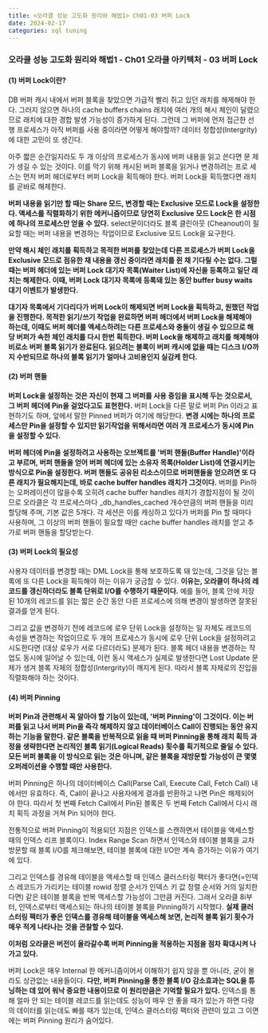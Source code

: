 ```yaml
---
title: <오라클 성능 고도화 원리와 해법1> Ch01-03 버퍼 Lock
date: 2024-02-17
categories: sql tuning
---
```



### 오라클 성능 고도화 원리와 해법1 - Ch01 오라클 아키텍처 - 03 버퍼 Lock


#### (1) 버퍼 Lock이란?

DB 버퍼 캐시 내에서 버퍼 블록을 찾았으면 가급적 빨리 쥐고 있던 래치를 해제해야
한다. 그러지 않으면 하나의 cache buffers chains 래치에 여러 개의 해시 체인이 달렸으므로 래치에 대한 경합 발생 가능성이 증가하게 된다. 그런데 그 버퍼에 먼저 접근한 선행 프로세스가 아직 버퍼를 사용 중이라면 어떻게 해야할까? 데이터 정합성(Intergrity)에 대한 고민이 또 생긴다.

아주 짧은 순간일지라도 두 개 이상의 프로세스가 동시에 버퍼 내용을 읽고 쓴다면 문
제가 생길 수 있는 것이다. 이를 막기 위해 캐시된 버퍼 블록을 읽거나 변경하려는 프로 세스는 먼저 버퍼 헤더로부터 버퍼 Lock을 획득해야 한다. 버퍼 Lock을 획득했다면 래치를 곧바로 해제한다.

**버퍼 내용을 읽기만 할 때는 Share 모드, 변경할 때는 Exclusive 모드로 Lock을 설정한다. 액세스를 직렬화하기 위한 메커니즘이므로 당연히 Exclusive 모드 Lock은 한 시점에 하나의 프로세스만 얻을 수 있다.** select문이더라도 블록 클린아웃 (Cheanout)이 필요할 때는 버퍼 내용을 변경하는 작업이므로 Exclusive 모드 Lock을 요구한다.

**만약 해시 체인 래치를 획득하고 목적한 버퍼를 찾았는데 다른 프로세스가 버퍼 Lock을 Exclusive 모드로 점유한 채 내용을 갱신 중이라면 래치를 쥔 채 기다릴 수는 없다. 그럴 때는 버퍼 헤더에 있는 버퍼 Lock 대기자 목록(Waiter List)에 자신을 등록하고 일단 래치는 해제한다. 이때, 버퍼 Lock 대기자 목록에 등록돼 있는 동안 buffer busy waits 대기 이벤트가 발생한다.**

**대기자 목록에서 기다리다가 버퍼 Lock이 해제되면 버퍼 Lock을 획득하고, 원했던 작업을 진행한다. 목적한 읽기/쓰기 작업을 완료하면 버퍼 헤더에서 버퍼 Lock을 해제해야 하는데, 이때도 버퍼 헤더를 액세스하려는 다른 프로세스와 충돌이 생길 수 있으므로 해당 버퍼가 속한 체인 래치를 다시 한번 획득한다. 버퍼 Lock을 해제하고 래치를 해제해야 비로소 버퍼 블록 읽기가 완료된다. 읽으려는 블록이 버퍼 캐시에 없을 때는 디스크 I/O까지 수반되므로 하나의 블록 읽기가 얼마나 고비용인지 실감케 한다.**


#### (2) 버퍼 핸들

**버퍼 Lock을 설정하는 것은 자신이 현재 그 버퍼를 사용 중임을 표시해 두는 것으로서,  그 버퍼 헤더에 Pin을 걸었다고도 표현한다.** 버퍼 Lock을 다른 말로 버퍼 Pin 이라고 표현하기도 하며, 앞에서 말한 Pinned 버퍼가 여기에 해당한다. **변경 시에는 하나의 프로세스만 Pin을 설정할 수 있지만 읽기작업을 위해서라면 여러 개 프로세스가 동시에 Pin을 설정할 수 있다.**

**버퍼 헤더에 Pin을 설정하려고 사용하는 오브젝트를 '버퍼 핸들(Buffer Handle)'이라고 부르며, 버퍼 핸들을 얻어 버퍼 헤더에 있는 소유자 목록(Holder List)에 연결시키는 방식으로 Pin을 설정한다. 버퍼 핸들도 공유된 리소스이므로 버퍼핸들을 얻으려면 또 다른 래치가 필요해지는데, 바로 cache buffer handles 래치가 그것이다.** 버퍼를 Pin하는 오퍼레이션이 많을수록 오히려 cache buffer handles 래치가 경합지점이 될 것이므로 오라클은 각 프로세스마다 \_db_handles_cached 개수만큼의 버퍼 핸들을 미리 할당해 주며, 기본 값은 5개다. 각 세션은 이를 캐싱하고 있다가 버퍼를 Pin 할 때마다 사용하며, 그 이상의 버퍼 핸들이 필요할 때만 cache buffer handles 래치를 얻고 추가로 버퍼 핸들을 할당받는다.


#### (3) 버퍼 Lock의 필요성

사용자 데이터를 변경할 때는 DML Lock을 통해 보호하도록 돼 있는데, 그것을 담는 블록에 또 다른 Lock을 획득해야 하는 이유가 궁금할 수 있다. **이유는, 오라클이 하나의 레코드를 갱신하더라도 블록 단위로 I/O를 수행하기 때문이다.** 예를 들어, 블록 안에 저장된 10개의 레코드를 읽는 짧은 순간 동안 다른 프로세스에 의해 변경이 발생하면 잘못된 결과를 얻게 된다.

그리고 값을 변경하기 전에 레코드에 로우 단위 Lock을 설정하는 일 자체도 레코드의 속성을 변경하는 작업이므로 두 개의 프로세스가 동시에 로우 단위 Lock을 설정하려고 시도한다면 (대상 로우가 서로 다르더라도) 문제가 된다.
블록 헤더 내용을 변경하는 작업도 동시에 일어날 수 있는데, 이런 동시 액세스가 실제로 발생한다면 Lost Update 문제가 생겨 블록 자체의 정합성(Intergrity)이 깨지게 된다. 따라서 블록 자체로의 진입을 직렬화해야 하는 것이다.


#### (4) 버퍼 Pinning

**버퍼 Pin과 관련해서 꼭 알아야 할 기능이 있는데, '버퍼 Pinning'이 그것이다. 이는 버퍼를 읽고 나서 버퍼 Pin을 즉각 해제하지 않고 데이터베이스 Call이 진행되는 동안 유지하는 기능을 말한다. 같은 블록을 반복적으로 읽을 때 버퍼 Pinning을 통해 래치 획득 과정을 생략한다면 논리적인 블록 읽기(Logical Reads) 횟수를 획기적으로 줄일 수 있다. 모든 버퍼 블록을 이 방식으로 읽는 것은 아니며, 같은 블록을 재방문할 가능성이 큰 몇몇 오퍼레이션을 수행할 때만 사용한다.**

버퍼 Pinning은 하나의 데이터베이스 Call(Parse Call, Execute Call, Fetch Call) 내에서만 유효하다. 즉, Call이 끝나고 사용자에게 결과를 반환하고 나면 Pin은 해제되어야 한다. 따라서 첫 번째 Fetch Call에서 Pin된 블록은 두 번째 Fetch Call에서 다시 래치 획득 과정을 거쳐 Pin 되어야 한다.

전통적으로 버퍼 Pinning이 적용되던 지점은 인덱스를 스캔하면서 테이블을 액세스할 때의 인덱스 리프 블록이다. Index Range Scan 하면서 인덱스와 테이블 블록을 교차 방문할 때 블록 I/O를 체크해보면, 테이블 블록에 대한 I/O만 계속 증가하는 이유가 여기에 있다.

그리고 인덱스를 경유해 테이블을 액세스할 때 인덱스 클러스터링 팩터가 좋다면(=인덱스 레코드가 가리키는 테이블 rowid 정렬 순서가 인덱스 키 값 정렬 순서와 거의 일치한다면) 같은 테이블 블록을 반복 액세스할 가능성이 그만큼 커진다. 그래서 오라클 8i부터, 인덱스로부터 액세스되는 하나의 테이블 블록을 Pinning하기 시작했다. **실제 클러스터링 팩터가 좋은 인덱스를 경유해 테이블을 액세스해 보면, 논리적 블록 읽기 횟수가 매우 적게 나타나는 것을 관찰할 수 있다.**

**이처럼 오라클은 버전이 올라갈수록 버퍼 Pinning을 적용하는 지점을 점차 확대시켜 나가고 있다.**

버퍼 Lock은 매우 Internal 한 메커니즘이어서 이해하기 쉽지 않을 뿐 아니라, 굳이 몰라도 상관없는 내용들이다. **다만, 버퍼 Pinning을 통한 블록 I/O 감소효과는 SQL을 튜닝하는 데 있어 워낙 중요한 내용이므로 이 원리만큼은 기억할 필요가 있다.** 인덱스를 통해 얼마 안 되는 테이블 레코드를 읽는데도 성능이 매우 안 좋을 때가 있는가 하면 다량의 데이터를 읽는데도 빠를 때가 있는데, 인덱스 클러스터링 팩터와 관련이 있고 그 이면에는 버퍼 Pinning 원리가 숨어있다.

